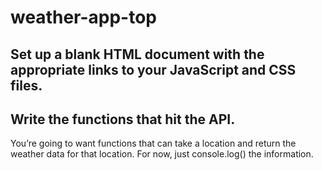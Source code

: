 # weather-app-top

## Set up a blank HTML document with the appropriate links to your JavaScript and CSS files.

## Write the functions that hit the API.

You’re going to want functions that can take a location and return the weather data for that location. For now, just console.log() the information.
